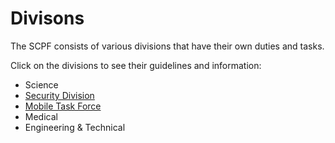 # Divisons

The SCPF consists of various divisions that have their own duties and tasks.

Click on the divisions to see their guidelines and information:
* Science
* [Security Division](https://github.com/AndyPuettmann/SCPF-DACA-12/tree/main/Divisions/SecurityDivision)
* [Mobile Task Force](https://github.com/AndyPuettmann/SCPF-DACA-12/tree/main/Divisions/Mobile%20Task%20Force)
* Medical
* Engineering & Technical
